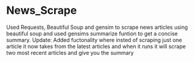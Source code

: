 # News_Scrape
Used Requests, Beautiful Soup and gensim to scrape news articles using beautiful soup and used gensims summarize funtion to get a concise summary.
Update: Added fuctonality where insted of scraping just one article it now takes from the latest articles and when it runs it will scrape two most recent articles and give you the summary
